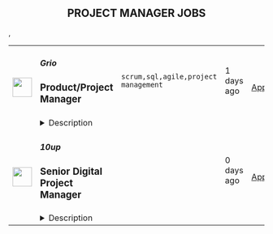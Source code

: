 <div align="center"><h2>PROJECT MANAGER JOBS</h2></div><table><tr>
                <td width="100" height="100" rowspan="2">
                    <img src="https://remotive.com/job/1784774/logo" width="38px" height="auto">
                </td>
                <td width="300">
                    <h5>Grio</h5>
                    <h3>Product/Project Manager</h3>
                </td>
                <td width="300">
                    <code>scrum,sql,agile,project management</code>
                </td>
                <td width="200">
                <text>1 days ago</text>
                </td>
                <td width="100" rowspan="2">
                <a href="https://remotive.com/remote-jobs/product/product-project-manager-1784774" align="right" target="_blank">Apply</a>
                </td>
            </tr>
            <tr>
                <td colspan="3">
                <details><summary>Description</summary>
                <p><strong>About Grio</strong></p>
<p>Founded in 2008, Grio prides itself in being a premier full-service web and mobile software consulting agency based in San Francisco, CA. So, why join Grio? As a remote-work first company, Grio is committed to hiring teams with diverse backgrounds for the purpose of promoting creativity, and believes great ideas come from teams with various perspectives. This means you get to work with team members located across the globe – from Mexico City to New York and everything in between.</p>
<p>Our employees boast about the positive collaboration they experience with their teammates and the company’s commitment to work/life flexibility. This speaks volumes to Grio’s year over year growth , repeat clients, and even repeat employees! We take an empathic approach to ensure that we’re delivering the best possible products to our clients, and use that same lens to create a culture of engagement for our employees.</p>
<p><strong>About the Role</strong></p>
<p>Grio is looking for a fully remote, full-time, Product/Project Manager to join our team! The PM is a key member of every project team - combining areas of product management and project management to help our clients and teams to success. As a product/project manager for Grio, you’ll be responsible for:</p>
<ul style="">
<li style="">Helping clients develop and maintain a product backlog, using your product management experience to collaborate with the client and help them turn their product ideas into workable requirements and use stories.</li>
<li style="">Working with a cross-functional team of clients, designers, and developers to build a product from idea to delivery.</li>
<li style="">Advising clients on best practices for the web and development.</li>
<li style="">Mentoring clients and other team members on Agile software development best practices.</li>
<li style="">Planning sprints, running scrum meetings, and keeping the day to day of a project on track.</li>
<li style="">Ensuring smooth client communication - you are Grio’s main touchpoint with clients.</li>
<li style="">Addressing or escalating client concerns, monitoring the project health to address concerns before the client raises them.</li>
</ul>
<p><strong>Requirements</strong></p>
<p><strong>About You</strong></p>
<p>You have previous experience working in a client facing role, specifically for a software development agency, can work independently and autonomously, pivot easily and run in a different direction when needed, and can receive constructive feedback without losing momentum. We are seeking someone who has a history of success managing multiple concurrent projects of varying complexity in multiple industries and at all stages of the product life-cycle, from greenfield/MVP products to mature products. Ideally, you have:</p>
<ul style="">
<li style="">Familiarity with current best practices in modern web and mobile design and development.</li>
<li style="">Excellent skills in multi tasking, organizing, and prioritizing.</li>
<li style="">Experience as a Scrum Master, Product Owner, or similar role (certification not required) and/or familiarity with Scrum &amp; Agile development practices.</li>
<li style="">Excellent communication skills. You will need to be comfortable talking tech with developers, reviewing and offering feedback on designs with designers and clients, gathering product requirements from clients, handling customer feedback and distributing it back to the team.</li>
<li style="">Experience in a role that required some technical skills (coding, SQL etc).</li>
<li style="">Exceptional analytical aptitude and attention to detail.</li>
</ul>
<p><strong>Benefits</strong></p>
<p>PERKS </p>
<ul style="">
<li style="">Enjoy the flexibility of working on different projects, technologies and industries for different clients.</li>
<li style="">100% remote work environment</li>
<li style="">100% paid health and wellness benefits; 50% paid for spouses and dependents.</li>
<li style="">An educational allowance that aligns with Grio’s commitment to life-long learning and development for all of its staff.</li>
<li style="">Compensation packages that let you share in the company’s long-term success.</li>
<li style="">A 5% 401(k) company match – that’s free money in your pocket!</li>
<li style="">Generous vacation policy – the longer your tenure, the more vacay time you accrue.</li>
</ul>
<p> </p>
<p>Grio is proud to be an equal opportunity employer. We celebrate diversity and are committed to building a team that represents a variety of backgrounds, perspectives, and skills. You will not be discriminated against based on your age, race, gender, sexual orientation, sexual identity, religion, disability, veteran status, national origin, marital status or any other applicable characteristics protected by law.</p>
<p>If you love what you do and want to work hard to build innovative software then we encourage you to please apply!</p>
<img src="https://remotive.com/job/track/1784774/blank.gif?source=public_api" alt=""/>
                </details>
                </td>
            </tr>,<tr>
                <td width="100" height="100" rowspan="2">
                    <img src="https://pbs.twimg.com/profile_images/2738508979/760be3edebfa0195e36fb3dba07297c1_400x400.png" width="38px" height="auto">
                </td>
                <td width="300">
                    <h5>10up</h5>
                    <h3>Senior Digital Project Manager</h3>
                </td>
                <td width="300">
                    <code></code>
                </td>
                <td width="200">
                <text>0 days ago</text>
                </td>
                <td width="100" rowspan="2">
                <a href="https://jobs.lever.co/10up-2/36ed2249-4b91-43f3-9604-9de62e3b558b" align="right" target="_blank">Apply</a>
                </td>
            </tr>
            <tr>
                <td colspan="3">
                <details><summary>Description</summary>
                <div class="section page-centered" data-qa="job-description"><div><b style="font-size: 18px">Location: Remote - Anywhere </b>(Open to applicants located anywhere around the globe.)</div><div><br></div><div>A Senior Project Manager at 10up is not just a task manager, but a strategic contributor to every project, and the driver for successful client delivery. Join a team of collaborative, cross-discipline professionals who have been pushing the boundaries of enterprise-level projects for over 12 years.</div><div><br></div><div>You’ll have ownership and input on a combination of innovative, challenging projects and ongoing support engagements—we believe in balanced and diverse workloads through dedicated resource management. We have a supportive Client Delivery structure, with established PM processes, while still allowing for autonomy.</div><div><br></div><div>As a leading digital agency, 10up’s client roster spans from innovative startups and impactful non-profits, to some of the biggest names in the industry, such as ESPN, Google, The New York Times Co., and The Nobel Prize Committee.&nbsp;</div><div><br></div><div>As a 10upper, you have options for flexible and alternative work schedules. Intentionally remote since day one, spanning six continents and 38+ countries, 10up fully embraces the benefits of distributed work.</div><div><br></div></div><div class="section page-centered"><div><h3>What you will do: </h3><ul class="posting-requirements plain-list"><ul><li>Act as the day-to-day Project Manager for 4 - 7 active projects; exhibiting senior-level ownership over all project scopes/plans, client meetings, written status updates, demos, risk management and iterative scope / expectation management.&nbsp;</li><li>Consistently track and analyze project progress and budget burn, and work with group and project leadership to escalate concerns and/or risks, and mitigate appropriately.</li><li>Ensure superior quality deliverables by collaboratively engaging cross-discipline leadership, and enforcing rigorous QA processes and standards to provide end to end delivery and client satisfaction.</li><li>Lead discovery engagements (onsite and remotely) that expertly define cross-discipline project requirements and that demonstrate an expert understanding of underlying client business goals and objectives.</li><li>Consistently identify strategic opportunities to engage with the 10up Account Management Team and collaborate towards building strong, long-term client relationships.</li></ul></ul></div></div><div class="section page-centered"><div><h3>About you: </h3><ul class="posting-requirements plain-list"><ul><li>You have experience delivering full scope CMS-based web projects for enterprise clients, ideally in an agency environment, and preferably with a practical understanding of the WordPress platform.</li><li>You can describe tangible examples of deescalating project risks by working with members of your team and leadership to develop collaborative solutions.</li><li>Your roles and responsibilities have been primarily client facing. You are often the main point of contact for client requests, escalations, comprehensive updates, and senior-level consultation.</li><li>You have a proven track record of deescalating project risks by working with members of your team and leadership to develop collaborative solutions.</li><li>You are an effective leader of cross-discipline project teams - across account strategy, experience design, engineering, QA and support - and are able to keep the team motivated and on task to deliver the best project outcomes.</li><li>You have excellent verbal and written English communication skills, both internally and externally.</li></ul></ul></div></div><div class="section page-centered"><div><h3>Benefits of interest:</h3><ul class="posting-requirements plain-list"><ul><li>Mentorship from a dedicated Team Lead and Director of Client Delivery.</li><li>Multiple paid time off programs, including accrued PTO, parental leave, bereavement leave, and company holidays – including an all-company break from Christmas Eve to New Years Day.</li><li>Health, dental, and life insurance programs (available for United States team members).</li><li>Retirement contribution programs (currently available in the U.S. and U.K.).</li><li>$3,000 USD accrued annually in professional development budget for you to spend on conferences, training, or to buy back time for programs like independent study.</li><li>Flexible and alternate schedule programs - including options for 4-day work week (Monday-Thursday) configurations.</li><li>Global Company summits – opportunities to meet, socialize and learn with fellow 10uppers in person at remarkable destinations.&nbsp;</li><li>An end-of-year all-hands bonus program, along with smaller opportunities for recognition throughout the year.</li></ul></ul></div></div><!--[2022-11-28] [GOLD-2535] Remove payTransparencyV1 when feature flag is fully removed--><div class="section page-centered" data-qa="salary-range"><div>$60,000 - $120,000 a year</div><small><div>The expected annual salary range for this position is between $60,000 and $120,000 USD. Compensation is determined based on a variety of factors including relevant experience, other job related qualifications/skills, geographic location, and business needs.</div></small></div><div class="section page-centered" data-qa="closing-description"><div><b style="font-size: 18px">Join our team!&nbsp;</b></div><div><br></div><div>If you are passionate about 10up's mission and think you have what it takes to be successful in this role even if you don't check all the boxes, please apply. We'd appreciate the opportunity to personally review your application. Everyone gets a response.</div><div><br></div><div>Read more about <a href="https://drive.google.com/file/d/1nQ9yWRqfDAdrriYRnBNzYo7w59auYxMe/view" class="postings-link">What to Expect </a>through our Recruiting process.</div><div><br></div><div>We don't want you to miss any communication from us! To ensure you receive updates on your application, please add jobs@10up.com to your contacts list! #LI-Remote</div></div><div class="section page-centered last-section-apply" data-qa="btn-apply-bottom"><a class="postings-btn template-btn-submit hex-color" data-qa="show-page-apply" href="https://jobs.lever.co/10up-2/36ed2249-4b91-43f3-9604-9de62e3b558b/apply">Apply for this job</a></div>
                </details>
                </td>
            </tr></table>